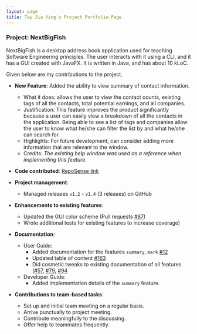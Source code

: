 ```yaml
---
layout: page
title: Tay Jia Ying's Project Portfolio Page
---
```


### Project: NextBigFish

NextBigFish is a desktop address book application used for teaching Software Engineering principles. The user interacts with it using a CLI, and it has a GUI created with JavaFX. It is written in Java, and has about 10 kLoC.

Given below are my contributions to the project.

* **New Feature**: Added the ability to view summary of contact information.
    * What it does: allows the user to view the contact counts, existing tags of all the contacts, total potential earnings, and all companies.
    * Justification: This feature improves the product significantly because a user can easily view a breakdown of all the contacts in the application. Being able to see a list of tags and companies allow the user to know what he/she can filter the list by and what he/she can search for.
    * Highlights: For future development, can consider adding more information that are relevant to the window.
    * Credits: *The existing help window was used as a reference when implementing this feature.*

* **Code contributed**: [RepoSense link](https://nus-cs2103-ay2223s2.github.io/tp-dashboard/?search=jjiayyingtt&breakdown=true&sort=groupTitle%20dsc&sortWithin=title&since=2023-02-17&timeframe=commit&mergegroup=&groupSelect=groupByRepos&checkedFileTypes=docs~functional-code~test-code~other)

* **Project management**:
    * Managed releases `v1.2` - `v1.4` (3 releases) on GitHub

* **Enhancements to existing features**:
    * Updated the GUI color scheme (Pull requests [\#87](https://github.com/AY2223S2-CS2103-F10-4/tp/pull/87))
    * Wrote additional tests for existing features to increase coverage)

* **Documentation**:
    * User Guide:
        * Added documentation for the features `summary`, `mark` [\#12](https://github.com/AY2223S2-CS2103-F10-4/tp/pull/12)
        * Updated table of content [\#163](https://github.com/AY2223S2-CS2103-F10-4/tp/pull/163)
        * Did cosmetic tweaks to existing documentation of all features ([\#57](https://github.com/AY2223S2-CS2103-F10-4/tp/pull/57), [\#79](https://github.com/AY2223S2-CS2103-F10-4/tp/pull/79), [\#94](https://github.com/AY2223S2-CS2103-F10-4/tp/pull/94)
    * Developer Guide:
        * Added implementation details of the `summary` feature.

* **Contributions to team-based tasks**:
    * Set up and initial team meeting on a regular basis.
    * Arrive punctually to project meeting.
    * Contribute meaningfully to the discussing.
    * Offer help to teammates frequently.

